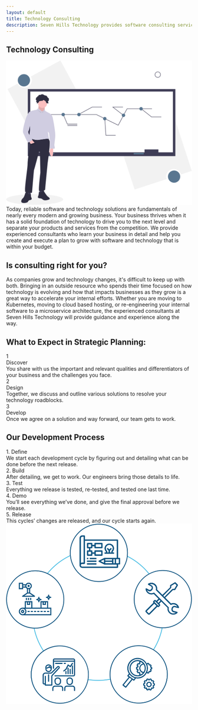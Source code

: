 ```yaml
---
layout: default
title: Technology Consulting
description: Seven Hills Technology provides software consulting services in any industry with local experienced consultants skilled at delivering high quality software solutions to clients.
---
```


<section class="sh-intro">
    <div class="sh-tagline">
        <h1 class="sh-header-lines"><span>Technology Consulting</span></h1>
        <div id="flexTeamFeature" >
            <img src="/images/consulting-color.svg" alt="consulting" />
        </div>
    </div>
    <div class="sh-description">
        Today, reliable software and technology solutions are fundamentals of nearly every modern and growing business. Your business thrives when it has a solid foundation of technology to drive you to the next level and separate your products and services from the competition. We provide experienced consultants who learn your business in detail and help you create and execute a plan to grow with software and technology that is within your budget.
    </div>
    <h2 class="sh-header-lines"><span>Is consulting right for you?</span></h2>
    <div class="sh-description">
        As companies grow and technology changes, it's difficult to keep up with both. Bringing in an outside resource who spends their time focused on how technology is evolving and how that impacts businesses as they grow is a great way to accelerate your internal efforts. Whether you are moving to Kubernetes, moving to cloud based hosting, or re-engineering your internal software to a microservice architecture, the experienced consultants at Seven Hills Technology will provide guidance and experience along the way.
    </div>
</section>

<div class="sh-band-flair dark-top"></div>
<section class="sh-dark-band">
    <h1 class="sh-dark-band-header">What to Expect in Strategic Planning:</h1>
    <div class="steps">
        <div class="step">
            <div class="step-number">1</div>
            <div class="step-title">Discover</div>
            <div class="step-caption">
                You share with us the important and relevant qualities and differentiators of your business and the challenges you face.
            </div>
        </div>
        <div class="step">
            <div class="step-number">2</div>
            <div class="step-title">Design</div>
            <div class="step-caption">
                Together, we discuss and outline various solutions to resolve your technology roadblocks.
            </div>
        </div>
        <div class="step">
            <div class="step-number">3</div>
            <div class="step-title">Develop</div>
            <div class="step-caption">
                Once we agree on a solution and way forward, our team gets to work.
            </div>
        </div>
    </div>
</section>
<div class="sh-band-flair dark-bottom"></div>

<section class="sh-white-band">
    <h1 class="sh-white-band-header">Our Development Process</h1>
    <div class="dev-steps">
        <div class="dev-step-list">
            <div class="dev-step">
                <div class="dev-step-title">1. Define</div>
                <div class="dev-step-description">We start each development cycle by figuring out and detailing what can be done before the next release.</div>
            </div>
            <div class="dev-step">
                <div class="dev-step-title">2. Build</div>
                <div class="dev-step-description">After detailing, we get to work. Our engineers bring those details to life.</div>
            </div>
            <div class="dev-step">
                <div class="dev-step-title">3. Test</div>
                <div class="dev-step-description">Everything we release is tested, re-tested, and tested one last time.</div>
            </div>
            <div class="dev-step">
                <div class="dev-step-title">4. Demo</div>
                <div class="dev-step-description">You’ll see everything we’ve done, and give the final approval before we release.</div>
            </div>
            <div class="dev-step">
                <div class="dev-step-title">5. Release</div>
                <div class="dev-step-description">This cycles’ changes are released, and our cycle starts again.</div>
            </div>
        </div>
        <div class="dev-step-graphic">
            <img src="/images/dev-process.svg" alt="Development Process" />
        </div>
    </div>
</section>